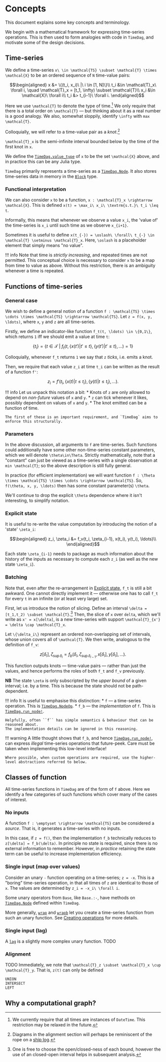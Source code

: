 # Concepts

This document explains some key concepts and terminology.

We begin with a mathematical framework for expressing time-series operations.
This is then used to form analogies with code in `TimeDag`, and motivate some of the design decisions.


## Time-series

We define a time-series ``x\ \in \mathcal{TS} \subset \mathcal{T} \times \mathcal{X}`` to be an ordered sequence of ``N`` time-value pairs:
```math
\begin{aligned}
x   &= \{(t_i, x_i)\ |\ i \in [1, N]\}\\
t_i &\in \mathcal{T}_x\ \forall i, \quad \mathcal{T}_x = [t_1, \infty) \subset \mathcal{T}\\
x_i &\in \mathcal{X}\ \forall i\\
t_i &> t_{i-1}\ \forall i.
\end{aligned}
```

Here we use ``\mathcal{T}`` to denote the type of time.[^1]
We only require that there is a total order on ``\mathcal{T}`` — but thinking about it as a real number is a good analogy.
We also, somewhat sloppily, identify ``\infty`` with ``max \mathcal{T}``.

[^1]: We currently require that all times are instances of `DateTime`.
This restriction may be relaxed in the future.

Colloquially, we will refer to a time-value pair as a _knot_.[^2]

[^2]: Diagrams in the alignment section will perhaps be reminiscent of the rope on a [ship log](https://en.wikipedia.org/wiki/Chip_log).

``\mathcal{T}_x`` is the semi-infinite interval bounded below by the time of the first knot in ``x``.

We define the [`TimeDag.value_type`](@ref) of ``x`` to be the set ``\mathcal{X}`` above, and in practice this can be any Julia type.

`TimeDag` primarily represents a time-series as a [`TimeDag.Node`](@ref). 
It also stores time-series data in memory in the [`Block`](@ref) type.

### Functional interpretation
We can also consider ``x`` to be a function, ``x : \mathcal{T}_x \rightarrow \mathcal{X}``.
This is defined ``x(t) = \max_i\ x_i\ \textrm{s.t.}\ t_i \leq t``.

Informally, this means that whenever we observe a value ``x_i``, the 'value of' the time-series is ``x_i`` until such time as we observe ``x_{i+1}``.

Sometimes it is useful to define ``x(t_{-}) = \oslash\ \forall\ t_{-} \in \mathcal{T} \setminus \mathcal{T}_x``.
Here, ``\oslash`` is a placeholder element that simply means "no value".

!!! info
    Note that time is _strictly increasing_, and repeated times are not permitted.
    This conceptual choice is necessary to consider ``x`` to be a map from time to value as above.
    Without this restriction, there is an ambiguity whenever a time is repeated.


## Functions of time-series

### General case
We wish to define a general notion of a function ``f : \mathcal{TS} \times \cdots \times \mathcal{TS} \rightarrow \mathcal{TS}``.
Let ``z = f(x, y, \ldots)``, where ``x``, ``y`` and ``z`` are all time-series.

Firstly, we define an indicator-like function ``f_t(t, \ldots) \in \{0,1\}``, which returns ``1`` iff we should emit a value at time ``t``:
```math
\{t_i\} = \{t \in \mathcal{T}\ |\ f_t(t, \{x(t') | t' \leq t\}, \{y(t') | t' \leq t\}, \ldots) = 1\}
```

Colloquially, whenever ``f_t`` returns ``1`` we say that ``z`` _ticks_, i.e. emits a knot.

Then, we require that each value ``z_i`` at time ``t_i`` can be written as the result of a function ``f'``:
```math
z_i = f'(t_i, \{x(t) | t \leq t_i\}, \{y(t) | t \leq t_i\}, \ldots).
```

!!! info 
    Let us unpack this notation a bit:
    * Knots of ``z`` are only allowed to depend on _non-future_ values of ``x`` and ``y``.
    * ``z`` can tick whenever it likes, possibly dependent on values of ``x`` and ``y``.
    * The knot emitted can be a function of time.

    The first of these is an important requirement, and `TimeDag` aims to enforce this structurally.

### Parameters
In the above discussion, all arguments to ``f`` are time-series.
Such functions could additionally have some other non-time-series constant parameters, which we will denote ``\theta\in\Theta``.
Strictly mathematically, note that a "constant" can just be viewed as a time-series with a single observation at ``min \mathcal{T}``; so the above description is still fully general.

In practice (for efficient implementation) we will want function ``f : \Theta \times \mathcal{TS} \times \cdots \rightarrow \mathcal{TS}``.
So, ``f(\theta, x, y, \ldots)`` then has some constant parameter(s) ``\theta``.

We'll continue to drop the explicit ``\theta`` dependence where it isn't interesting, to simplify notation.

### Explicit state
It is useful to re-write the value computation by introducing the notion of a 'state' ``\zeta_i``:
```math
\begin{aligned}
z_i, \zeta_i &= f_v(t_i, \zeta_{i-1}, x(t_i), y(t_i), \ldots)\\
\end{aligned}
```
Each state ``\zeta_{i-1}`` needs to package as much information about the history of the inputs as necessary to compute each ``z_i`` (as well as the new state ``\zeta_i``).

### Batching

Note that, even after the re-arrangement in [Explicit state](@ref), ``f_t`` is still a bit awkward.
One cannot directly implement it — otherwise one has to call ``f_t`` for every ``t`` in an infinite (or at least very large) set.

First, let us introduce the notion of slicing.
Define an interval ``\delta = [t_1,t_2) \subset \mathcal{T}``.[^3]
Then, the slice of ``x`` over ``delta``, which we'll write as ``x' = x[\delta]``, is a new time-series with support ``\mathcal{T}_{x'} = \delta \cap \mathcal{T}_x``.

[^3]: One is free to choose the open/closed-ness of each bound, however the use of an closed-open interval helps in subsequent analysis.

Let ``\{\delta_i\}`` represent an ordered non-overlapping set of intervals, whose union covers all of ``\mathcal{T}``.
We then write, analogous to the definition of ``f_v``:
```math
z[\delta_i], \zeta_{\sup \delta_i} = f_b(\delta_i, \zeta_{\sup \delta_{i-1}}, x[\delta_i], y[\delta_i], \ldots).
```
This function outputs knots — time-value pairs — rather than just the values, and hence performs the roles of both ``f_t`` and ``f_v`` previously.

**NB** The state ``\zeta`` is only subscripted by the _upper bound_ of a given interval; i.e. by a time.
This is because the state should not be path-dependent.

!!! info
    It is useful to emphasise this distinction:
    * ``f`` — a time-series operation. This is [`TimeDag.NodeOp`](@ref).
    * ``f_b`` — the _implementation_ of ``f``. This is [`TimeDag.run_node!`](@ref).

    Helpfully, often ``f`` has simple semantics & behaviour that can be reasoned about.
    The implementation details can be ignored in this reasoning.

!!! warning
    A little thought shows that ``f_b``, and hence [`TimeDag.run_node!`](@ref), can express _illegal_ time-series operations that future-peek.
    Care must be taken when implementing this low-level interface!

    Where possible, when custom operations are required, use the higher-level abstractions referred to below.


## Classes of function

All time-series functions in `TimeDag` are of the form of ``f`` above.
Here we identify a few categories of such functions which cover many of the cases of interest.

### No inputs

A function ``f : \emptyset \rightarrow \mathcal{TS}`` can be considered a _source_.
That is, it generates a time-series with no inputs.

In this case, if ``z = f()``, then the implementation ``f_b`` technically reduces to ``z[\delta] = f_b(\delta)``.
In principle no state is required, since there is no external information to remember.
However, in _practice_ retaining the state term can be useful to increase implementation efficiency.

### Single input (map over values)

Consider an unary `-` function operating on a time-series; ``z = -x``.
This is a "boring" time-series operation, in that all times of ``z`` are identical to those of ``x``.
The values are determined by ``z_i = -x_i\ \forall i``.

Some unary operators from `Base`, like `Base.:-`, have methods on [`TimeDag.Node`](@ref) defined within `TimeDag`.

More generally, [`wrap`](@ref) and [`wrapb`](@ref) let you create a time-series function from such an unary function.
See [Creating operations](@ref) for more details.

### Single input (lag)

A [`lag`](@ref) is a slightly more complex unary function.
TODO

### Alignment

TODO
Immediately, we note that ``\mathcal{T}_z \subset \mathcal{T}_x \cup \mathcal{T}_y``.
That is, ``z(t)`` can only be defined 

```@docs
UNION
INTERSECT
LEFT
```

## Why a computational graph?




